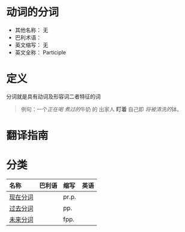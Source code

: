 # 动词的分词


* 其他名称： 无
* 巴利术语：
* 英文缩写： 无
* 英文全称： Participle

# 定义
分词就是具有动词及形容词二者特征的词

>例句：一个*正在喝*
*煮过的*牛奶
的
出家人
**盯着**
自己即
*将被清洗的*钵。

# 翻译指南

# 分类

| 名称 | 巴利语 | 缩写 | 英语 |
| :--- | :--- | :--- | :--- |
| [现在分词](prp.md) |  | pr.p. |  |
| [过去分词](pp.md) |  | pp. |  |
| [未来分词](fpp.md) |  | fpp. |  |

